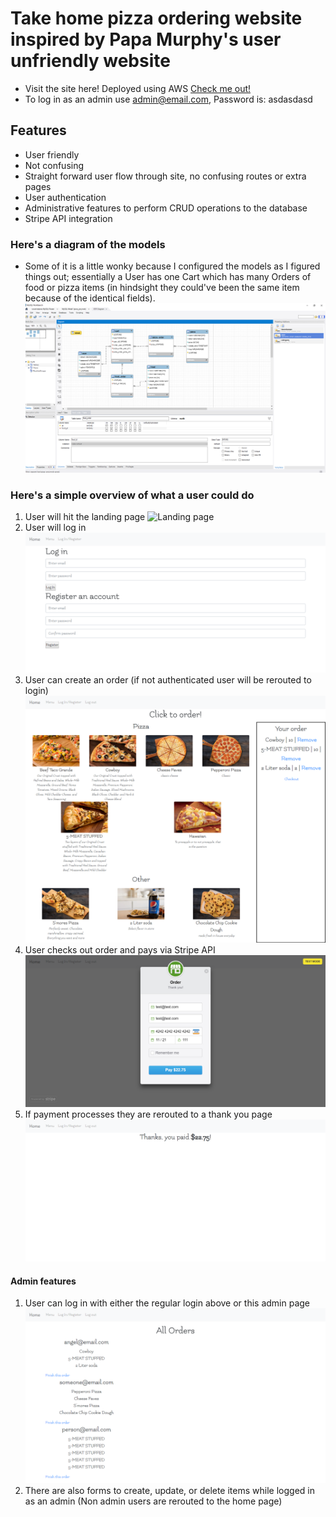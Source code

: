 # Take home pizza ordering website inspired by Papa Murphy's user unfriendly website
- Visit the site here! Deployed using AWS [Check me out!](http://3.17.56.100/)
- To log in as an admin use admin@email.com, Password is: asdasdasd

## Features
- User friendly
- Not confusing
- Straight forward user flow through site, no confusing routes or extra pages
- User authentication 
- Administrative features to perform CRUD operations to the database
- Stripe API integration

### Here's a diagram of the models
- Some of it is a little wonky because I configured the models as I figured things out; essentially a User has one Cart which has many Orders of food or pizza items (in hindsight they could've been the same item because of the identical fields).
![Cool EER diagram I made at 1AM](./app/assets/images/EER.png)

### Here's a simple overview of what a user could do

1. User will hit the landing page
![Landing page](./app/assets/images/pizzaLanding.png)
2. User will log in
![Login page](./app/assets/images/pizzaLogin.png)
3. User can create an order (if not authenticated user will be rerouted to login)
![menu and order screen](./app/assets/images/menuOrder.png)
4. User checks out order and pays via Stripe API
![Stripe modal](./app/assets/images/stripePayment.png)
5. If payment processes they are rerouted to a thank you page
![thanks page](./app/assets/images/thankYou.png)

#### Admin features
1. User can log in with either the regular login above or this admin page
![Admin order page](./app/assets/images/adminOrders.png)
2. There are also forms to create, update, or delete items while logged in as an admin (Non admin users are rerouted to the home page)



